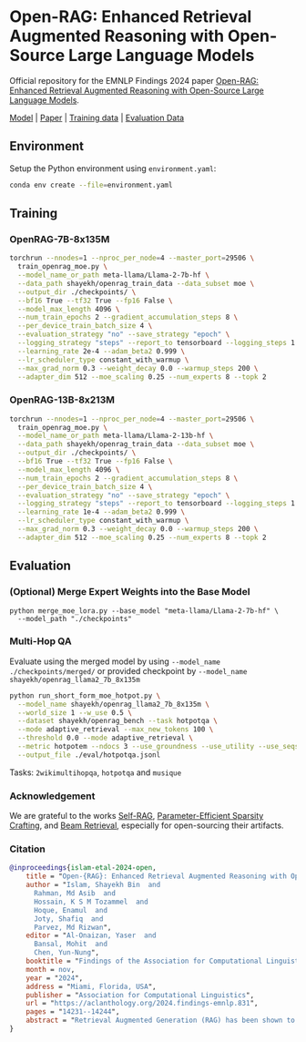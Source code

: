 # Open-RAG: Enhanced Retrieval Augmented Reasoning with Open-Source Large Language Models

Official repository for the EMNLP Findings 2024 paper [Open-RAG: Enhanced Retrieval Augmented Reasoning with Open-Source Large Language Models](https://arxiv.org/abs/2410.01782).

[Model](https://huggingface.co/shayekh/openrag_llama2_7b_8x135m) | [Paper](https://arxiv.org/abs/2410.01782) | [Training data](https://huggingface.co/datasets/shayekh/openrag_train_data) | [Evaluation Data](https://huggingface.co/datasets/shayekh/openrag_bench)

## Environment

Setup the Python environment using `environment.yaml`:

```sh
conda env create --file=environment.yaml
```

## Training 

### OpenRAG-7B-8x135M

```sh
torchrun --nnodes=1 --nproc_per_node=4 --master_port=29506 \
  train_openrag_moe.py \
  --model_name_or_path meta-llama/Llama-2-7b-hf \
  --data_path shayekh/openrag_train_data --data_subset moe \
  --output_dir ./checkpoints/ \
  --bf16 True --tf32 True --fp16 False \
  --model_max_length 4096 \
  --num_train_epochs 2 --gradient_accumulation_steps 8 \
  --per_device_train_batch_size 4 \
  --evaluation_strategy "no" --save_strategy "epoch" \
  --logging_strategy "steps" --report_to tensorboard --logging_steps 1 \
  --learning_rate 2e-4 --adam_beta2 0.999 \
  --lr_scheduler_type constant_with_warmup \
  --max_grad_norm 0.3 --weight_decay 0.0 --warmup_steps 200 \
  --adapter_dim 512 --moe_scaling 0.25 --num_experts 8 --topk 2
```


### OpenRAG-13B-8x213M

```sh
torchrun --nnodes=1 --nproc_per_node=4 --master_port=29506 \
  train_openrag_moe.py \
  --model_name_or_path meta-llama/Llama-2-13b-hf \
  --data_path shayekh/openrag_train_data --data_subset moe \
  --output_dir ./checkpoints/ \
  --bf16 True --tf32 True --fp16 False \
  --model_max_length 4096 \
  --num_train_epochs 2 --gradient_accumulation_steps 8 \
  --per_device_train_batch_size 4 \
  --evaluation_strategy "no" --save_strategy "epoch" \
  --logging_strategy "steps" --report_to tensorboard --logging_steps 1 \
  --learning_rate 1e-4 --adam_beta2 0.999 \
  --lr_scheduler_type constant_with_warmup \
  --max_grad_norm 0.3 --weight_decay 0.0 --warmup_steps 200 \
  --adapter_dim 512 --moe_scaling 0.25 --num_experts 8 --topk 2
```


## Evaluation

### (Optional) Merge Expert Weights into the Base Model

```
python merge_moe_lora.py --base_model "meta-llama/Llama-2-7b-hf" \
  --model_path "./checkpoints"
```

### Multi-Hop QA

Evaluate using the merged model by using `--model_name ./checkpoints/merged/` or provided checkpoint by `--model_name shayekh/openrag_llama2_7b_8x135m`

```sh
python run_short_form_moe_hotpot.py \
  --model_name shayekh/openrag_llama2_7b_8x135m \
  --world_size 1 --w_use 0.5 \
  --dataset shayekh/openrag_bench --task hotpotqa \
  --mode adaptive_retrieval --max_new_tokens 100 \
  --threshold 0.0 --mode adaptive_retrieval \
  --metric hotpotem --ndocs 3 --use_groundness --use_utility --use_seqscore \
  --output_file ./eval/hotpotqa.jsonl
```

Tasks: `2wikimultihopqa`, `hotpotqa` and `musique`

### Acknowledgement

We are grateful to the works [Self-RAG](https://arxiv.org/abs/2310.11511), [Parameter-Efficient Sparsity Crafting](https://arxiv.org/abs/2401.02731), and [Beam Retrieval](https://arxiv.org/abs/2308.08973), especially for open-sourcing their artifacts.

### Citation
```bib
@inproceedings{islam-etal-2024-open,
    title = "Open-{RAG}: Enhanced Retrieval Augmented Reasoning with Open-Source Large Language Models",
    author = "Islam, Shayekh Bin  and
      Rahman, Md Asib  and
      Hossain, K S M Tozammel  and
      Hoque, Enamul  and
      Joty, Shafiq  and
      Parvez, Md Rizwan",
    editor = "Al-Onaizan, Yaser  and
      Bansal, Mohit  and
      Chen, Yun-Nung",
    booktitle = "Findings of the Association for Computational Linguistics: EMNLP 2024",
    month = nov,
    year = "2024",
    address = "Miami, Florida, USA",
    publisher = "Association for Computational Linguistics",
    url = "https://aclanthology.org/2024.findings-emnlp.831",
    pages = "14231--14244",
    abstract = "Retrieval Augmented Generation (RAG) has been shown to enhance the factual accuracy of Large Language Models (LLMs) by providing external evidence, but existing methods often suffer from limited reasoning capabilities (e.g., multi-hop complexities) in effectively using such evidence, particularly when using open-source LLMs. To mitigate this gap, in this paper, we introduce a novel framework, **Open-RAG**, designed to enhance reasoning capabilities in RAG with open-source LLMs. Our framework transforms an arbitrary dense LLM into a parameter-efficient sparse mixture of experts (MoE) model capable of handling complex reasoning tasks, including both single- and multi-hop queries. Open-RAG uniquely trains the model to navigate challenging distractors that appear relevant but are misleading. By combining the constructive learning and architectural transformation, Open-RAG leverages latent learning, dynamically selecting relevant experts and integrating external knowledge effectively for more accurate and contextually relevant responses. Additionally, we propose a hybrid adaptive retrieval method to determine retrieval necessity and balance the trade-off between performance gain and inference speed. Experimental results show that Open-RAG outperforms state-of-the-art LLMs and RAG models in various knowledge-intensive tasks. Our method based on Llama2-7B sets new benchmarks, surpassing ChatGPT-RAG and Self-RAG. For example, in multi-hop HotpotQA, it achieves an EM score of 63.3, compared to RAG 2.0{'}s 54 and Command R+{'}s 60.",
}
```
